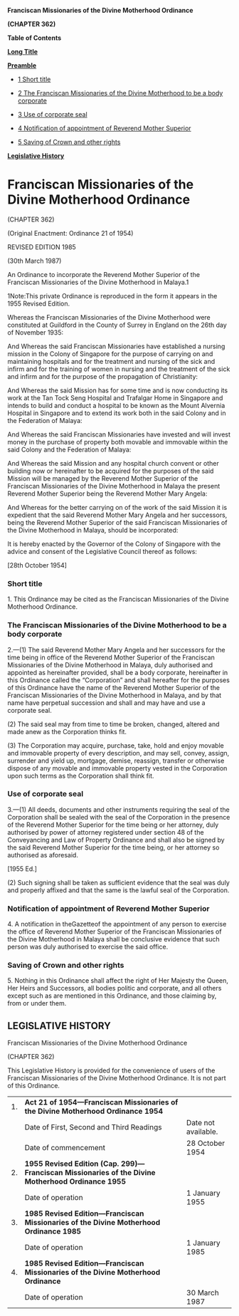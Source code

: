 **Franciscan Missionaries of the Divine Motherhood Ordinance**

**(CHAPTER 362)**

**Table of Contents**

[**Long Title**](#Franciscan-Missionaries-of-the-Divine-Motherhood-Ordinance)

[**Preamble**](#Preamble)

- [1 Short title](#Short-title)

- [2 The Franciscan Missionaries of the Divine Motherhood to be a body corporate](#The-Franciscan-Missionaries-of-the-Divine-Motherhood-to-be-a-body-corporate)

- [3 Use of corporate seal](#Use-of-corporate-seal)

- [4 Notification of appointment of Reverend Mother Superior](#Notification-of-appointment-of-Reverend-Mother-Superior)

- [5 Saving of Crown and other rights](#Saving-of-Crown-and-other-rights)

[**Legislative History**](#Legislative-History)

# Franciscan Missionaries of the Divine Motherhood Ordinance

(CHAPTER 362)

(Original Enactment: Ordinance 21 of 1954)

REVISED EDITION 1985

(30th March 1987)

An Ordinance to incorporate the Reverend Mother Superior of the Franciscan Missionaries of the Divine Motherhood in Malaya.1

1Note:This private Ordinance is reproduced in the form it appears in the 1955 Revised Edition.

Whereas the Franciscan Missionaries of the Divine Motherhood were constituted at Guildford in the County of Surrey in England on the 26th day of November 1935:

And Whereas the said Franciscan Missionaries have established a nursing mission in the Colony of Singapore for the purpose of carrying on and maintaining hospitals and for the treatment and nursing of the sick and infirm and for the training of women in nursing and the treatment of the sick and infirm and for the purpose of the propagation of Christianity:

And Whereas the said Mission has for some time and is now conducting its work at the Tan Tock Seng Hospital and Trafalgar Home in Singapore and intends to build and conduct a hospital to be known as the Mount Alvernia Hospital in Singapore and to extend its work both in the said Colony and in the Federation of Malaya:

And Whereas the said Franciscan Missionaries have invested and will invest money in the purchase of property both movable and immovable within the said Colony and the Federation of Malaya:

And Whereas the said Mission and any hospital church convent or other building now or hereinafter to be acquired for the purposes of the said Mission will be managed by the Reverend Mother Superior of the Franciscan Missionaries of the Divine Motherhood in Malaya the present Reverend Mother Superior being the Reverend Mother Mary Angela:

And Whereas for the better carrying on of the work of the said Mission it is expedient that the said Reverend Mother Mary Angela and her successors, being the Reverend Mother Superior of the said Franciscan Missionaries of the Divine Motherhood in Malaya, should be incorporated:

It is hereby enacted by the Governor of the Colony of Singapore with the advice and consent of the Legislative Council thereof as follows:

[28th October 1954]

### Short title

1\. This Ordinance may be cited as the Franciscan Missionaries of the Divine Motherhood Ordinance.

### The Franciscan Missionaries of the Divine Motherhood to be a body corporate

2\.—(1) The said Reverend Mother Mary Angela and her successors for the time being in office of the Reverend Mother Superior of the Franciscan Missionaries of the Divine Motherhood in Malaya, duly authorised and appointed as hereinafter provided, shall be a body corporate, hereinafter in this Ordinance called the “Corporation” and shall hereafter for the purposes of this Ordinance have the name of the Reverend Mother Superior of the Franciscan Missionaries of the Divine Motherhood in Malaya, and by that name have perpetual succession and shall and may have and use a corporate seal.

(2) The said seal may from time to time be broken, changed, altered and made anew as the Corporation thinks fit.

(3) The Corporation may acquire, purchase, take, hold and enjoy movable and immovable property of every description, and may sell, convey, assign, surrender and yield up, mortgage, demise, reassign, transfer or otherwise dispose of any movable and immovable property vested in the Corporation upon such terms as the Corporation shall think fit.

### Use of corporate seal

3\.—(1) All deeds, documents and other instruments requiring the seal of the Corporation shall be sealed with the seal of the Corporation in the presence of the Reverend Mother Superior for the time being or her attorney, duly authorised by power of attorney registered under section 48 of the Conveyancing and Law of Property Ordinance and shall also be signed by the said Reverend Mother Superior for the time being, or her attorney so authorised as aforesaid.

[1955 Ed.]

(2) Such signing shall be taken as sufficient evidence that the seal was duly and properly affixed and that the same is the lawful seal of the Corporation.

### Notification of appointment of Reverend Mother Superior

4\. A notification in theGazetteof the appointment of any person to exercise the office of Reverend Mother Superior of the Franciscan Missionaries of the Divine Motherhood in Malaya shall be conclusive evidence that such person was duly authorised to exercise the said office.

### Saving of Crown and other rights

5\. Nothing in this Ordinance shall affect the right of Her Majesty the Queen, Her Heirs and Successors, all bodies politic and corporate, and all others except such as are mentioned in this Ordinance, and those claiming by, from or under them.

## LEGISLATIVE HISTORY

Franciscan Missionaries of the Divine Motherhood Ordinance

(CHAPTER 362)

This Legislative History is provided for the convenience of users of the Franciscan Missionaries of the Divine Motherhood Ordinance. It is not part of this Ordinance.

||||
|:-|:-|:-|
|1.|**Act 21 of 1954—Franciscan Missionaries of the Divine Motherhood Ordinance 1954**|
||Date of First, Second and Third Readings|Date not available.|
||Date of commencement|28 October 1954|
|2.|**1955 Revised Edition (Cap. 299)—Franciscan Missionaries of the Divine Motherhood Ordinance 1955**|
||Date of operation|1 January 1955|
|3.|**1985 Revised Edition—Franciscan Missionaries of the Divine Motherhood Ordinance 1985**|
||Date of operation|1 January 1985|
|4.|**1985 Revised Edition—Franciscan Missionaries of the Divine Motherhood Ordinance**|
||Date of operation|30 March 1987|
